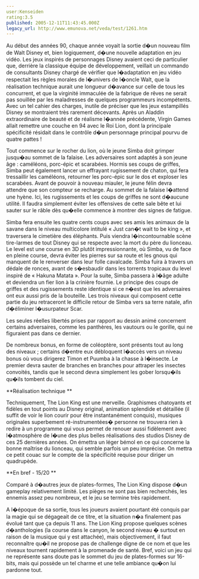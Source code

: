 ```yaml
---
user:Kenseiden
rating:3.5
published: 2005-12-11T11:43:45.000Z
legacy_url: http://www.emunova.net/veda/test/1261.htm
---
```

Au début des années 90, chaque année voyait la sortie d�un nouveau film de Walt Disney et, bien logiquement, d�une nouvelle adaptation en jeu vidéo. Les jeux inspirés de personnages Disney avaient ceci de particulier que, derrière la classique équipe de développement, veillait un commando de consultants Disney chargé de vérifier que l�adaptation en jeu vidéo respectait les règles morales de l�univers de l�oncle Walt, que la réalisation technique aurait une longueur d�avance sur celle de tous les concurrent, et que la virginité immaculée de la fabrique de rêves ne serait pas souillée par les maladresses de quelques programmeurs incompétents. Avec un tel cahier des charges, inutile de préciser que les jeux estampillés Disney se montraient très rarement décevants. Après un Aladdin extraordinaire de beauté et de réalisme l�année précédente, Virgin Games allait remettre une couche en 94 avec le Roi Lion, dont la principale spécificité résidait dans le contrôle d�un personnage principal pourvu de quatre pattes !  

  

Tout commence sur le rocher du lion, où le jeune Simba doit grimper jusqu�au sommet de la falaise. Les adversaires sont adaptés à son jeune âge : caméléons, porc-épic et scarabées. Hormis ses coups de griffes, Simba peut également lancer un effrayant rugissement de chaton, qui fera tressaillir les caméléons, retourner les porc-épic sur le dos et exploser les scarabées. Avant de pouvoir à nouveau miauler, le jeune félin devra attendre que son compteur se recharge. Au sommet de la falaise l�attend une hyène. Ici, les rugissements et les coups de griffes ne sont d�aucune utilité. Il faudra simplement éviter les offensives de cette sale bête et lui sauter sur le râble dès qu�elle commence à montrer des signes de fatigue.  

Simba fera ensuite les quatre cents coups avec ses amis les animaux de la savane dans le niveau multicolore intitulé « Just can�t wait to be king », et traversera le cimetière des éléphants. Puis viendra l�incontournable scène tire-larmes de tout Disney qui se respecte avec la mort du père du lionceau. Le level est une course en 3D plutôt impressionnante, où Simba, vu de face en pleine course, devra éviter les pierres sur sa route et les gnous qui manquent de le renverser dans leur folle cavalcade. Simba fuira à travers un dédale de ronces, avant de s�esbaudir dans les torrents tropicaux du level inspiré de « Hakuna Matata ». Pour la suite, Simba passera à l�âge adulte et deviendra un fier lion à la crinière fournie. Le principe des coups de griffes et des rugissements reste identique si ce n�est que les adversaires ont eux aussi pris de la bouteille. Les trois niveaux qui composent cette partie du jeu retraceront le difficile retour de Simba vers sa terre natale, afin d�éliminer l�usurpateur Scar.   

Les seules réelles libertés prises par rapport au dessin animé concernent certains adversaires, comme les panthères, les vautours ou le gorille, qui ne figuraient pas dans ce dernier.  

  

De nombreux bonus, en forme de coléoptère, sont présents tout au long des niveaux ; certains d�entre eux débloquent l�accès vers un niveau bonus où vous dirigerez Timon et Puumba à la chasse à l�insecte. Le premier devra sauter de branches en branches pour attraper les insectes convoités, tandis que le second devra simplement les gober lorsqu�ils qu�ils tombent du ciel.   

  

**Réalisation technique **  

  

Techniquement, The Lion King est une merveille. Graphismes chatoyants et fidèles en tout points au Disney original, animation splendide et détaillée (il suffit de voir le lion courir pour être instantanément conquis), musiques originales superbement ré-instrumentées� personne ne trouvera rien à redire à un programme qui vous permet de renouer aussi fidèlement avec l�atmosphère de l�une des plus belles réalisations des studios Disney de ces 25 dernières années. On émettra un léger bémol en ce qui concerne la bonne maîtrise du lionceau, qui semble parfois un peu imprécise. On mettra ce petit couac sur le compte de la spécificité requise pour diriger un quadrupède.   

  

**En bref - 15/20 **   

Comparé à d�autres jeux de plates-formes, The Lion King dispose d�un gameplay relativement limité. Les pièges ne sont pas bien recherchés, les ennemis assez peu nombreux, et le jeu se termine très rapidement.   

A l�époque de sa sortie, tous les joueurs avaient pourtant été conquis par la magie qui se dégageait de ce titre, et la situation n�a finalement pas évolué tant que ça depuis 11 ans. The Lion King propose quelques scènes d�anthologies (la course dans le canyon, le second niveau � surtout en raison de la musique qui y est attachée), mais objectivement, il faut reconnaître qu�il ne propose pas de challenge digne de ce nom et que les niveaux tournent rapidement à la promenade de santé. Bref, voici un jeu qui ne représente sans doute pas le sommet du jeu de plates-formes sur 16-bits, mais qui possède un tel charme et une telle ambiance qu�on lui pardonne tout.